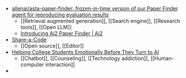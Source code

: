 - [allenai/asta-paper-finder: frozen-in-time version of our Paper Finder agent for reproducing evaluation results](https://github.com/allenai/asta-paper-finder)
	- [[Retrieval augmented generation]], [[Search engine]], [[Research tools]], [[Open LLM]]
	- [Introducing Ai2 Paper Finder | Ai2](https://allenai.org/blog/paper-finder)
- [Share-a-Code](https://www.shareacode.cc/)
	- [[Open source]], [[Editor]]
- [Helping College Students Emotionally Before They Turn to AI](https://www.insidehighered.com/news/student-success/health-wellness/2025/08/21/helping-college-students-emotionally-they-turn-ai)
	- [[Chatbot]], [[Counseling]], [[Technology addiction]], [[Human-computer interaction]]
-